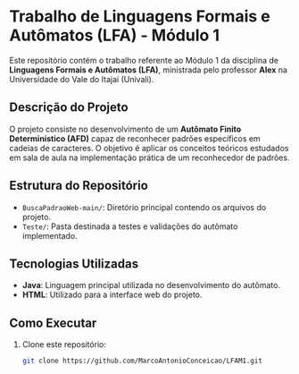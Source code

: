# Trabalho de Linguagens Formais e Autômatos (LFA) - Módulo 1

Este repositório contém o trabalho referente ao Módulo 1 da disciplina de **Linguagens Formais e Autômatos (LFA)**, ministrada pelo professor **Alex** na Universidade do Vale do Itajaí (Univali).

## Descrição do Projeto

O projeto consiste no desenvolvimento de um **Autômato Finito Determinístico (AFD)** capaz de reconhecer padrões específicos em cadeias de caracteres. O objetivo é aplicar os conceitos teóricos estudados em sala de aula na implementação prática de um reconhecedor de padrões.

## Estrutura do Repositório

- `BuscaPadraoWeb-main/`: Diretório principal contendo os arquivos do projeto.
- `Teste/`: Pasta destinada a testes e validações do autômato implementado.

## Tecnologias Utilizadas

- **Java**: Linguagem principal utilizada no desenvolvimento do autômato.
- **HTML**: Utilizado para a interface web do projeto.

## Como Executar

1. Clone este repositório:
   ```bash
   git clone https://github.com/MarcoAntonioConceicao/LFAM1.git
